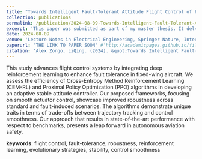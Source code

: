 ```yaml
---
title: "Towards Intelligent Fault-Tolerant Attitude Flight Control of Fixed-Wing Aircraft"
collection: publications
permalink: /publication/2024-08-09-Towards-Intelligent-Fault-Tolerant-Attitude Flight-Control-of-Fixed-Wing-Aircraft-number-1
excerpt: 'This paper was submitted as part of my master thesis. It delves into the use of Reinforcement Learning to enhance fault-tolerance in fixed-wing aircraft flight control'
date: 2024-08-09
venue: 'Lecture Notes in Electrical Engineering, Springer Nature, International Conference in Navigation Guidance and Control (ICGNC)'
paperurl: 'THE LINK TO PAPER SOON' #'http://academicpages.github.io/files/paper1.pdf'
citation: 'Alex Zongo, LiQing. (2024). &quot;Towards Intelligent Fault-Tolerant Attitude Flight Control of Fixed-Wing Aircraft.&quot; <i>International Conference in Navigation Guidance and Control (ICGNC)</i>. 1(1).'
---
```


This study advances flight control systems by integrating
deep reinforcement learning to enhance fault tolerance in fixed-wing aircraft.
We assess the efficiency of Cross-Entropy Method Reinforcement
Learning (CEM-RL) and Proximal Policy Optimization (PPO) algorithms
in developing an adaptive stable attitude controller. Our proposed
frameworks, focusing on smooth actuator control, showcase improved
robustness across standard and fault-induced scenarios. The algorithms
demonstrate unique traits in terms of trade-offs between trajectory tracking
and control smoothness. Our approach that results in state-of-the-art
performance with respect to benchmarks, presents a leap forward in autonomous
aviation safety.

**keywords**: flight control, fault-tolerance, robustness, reinforcement learning,
evolutionary strategies, stability, control smoothness

